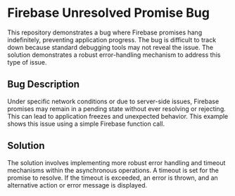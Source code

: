 # Firebase Unresolved Promise Bug

This repository demonstrates a bug where Firebase promises hang indefinitely, preventing application progress.  The bug is difficult to track down because standard debugging tools may not reveal the issue.  The solution demonstrates a robust error-handling mechanism to address this type of issue.

## Bug Description
Under specific network conditions or due to server-side issues, Firebase promises may remain in a pending state without ever resolving or rejecting. This can lead to application freezes and unexpected behavior. This example shows this issue using a simple Firebase function call.

## Solution
The solution involves implementing more robust error handling and timeout mechanisms within the asynchronous operations.  A timeout is set for the promise to resolve.  If the timeout is exceeded, an error is thrown, and an alternative action or error message is displayed.